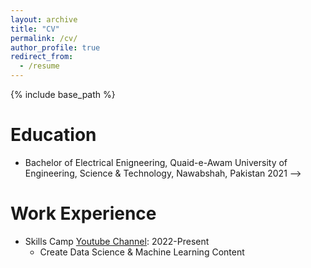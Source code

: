 ```yaml
---
layout: archive
title: "CV"
permalink: /cv/
author_profile: true
redirect_from:
  - /resume
---
```


{% include base_path %}

Education
======

* Bachelor of Electrical Enigneering, Quaid-e-Awam University of Engineering, Science & Technology, Nawabshah, Pakistan 2021 -->

Work Experience
======

* Skills Camp [Youtube Channel](https://www.youtube.com/@skillscamp/featured): 2022-Present
  * Create Data Science & Machine Learning Content
